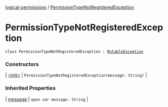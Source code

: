 [logical-permissions](../index.md) / [PermissionTypeNotRegisteredException](.)

# PermissionTypeNotRegisteredException

`class PermissionTypeNotRegisteredException : `[`MutableException`](../-mutable-exception/index.md)

### Constructors

| [&lt;init&gt;](-init-.md) | `PermissionTypeNotRegisteredException(message: String)` |

### Inherited Properties

| [message](../-mutable-exception/message.md) | `open var message: String` |

